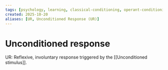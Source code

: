 ```yaml
---
tags: [psychology, learning, classical-conditioning, operant-conditioning, observational-learning, cognition]
created: 2025-10-20
aliases: [UR, Unconditioned Response (UR)]
---
```

# Unconditioned response

UR: Reflexive, involuntary response triggered by the [[Unconditioned stimulus]].
